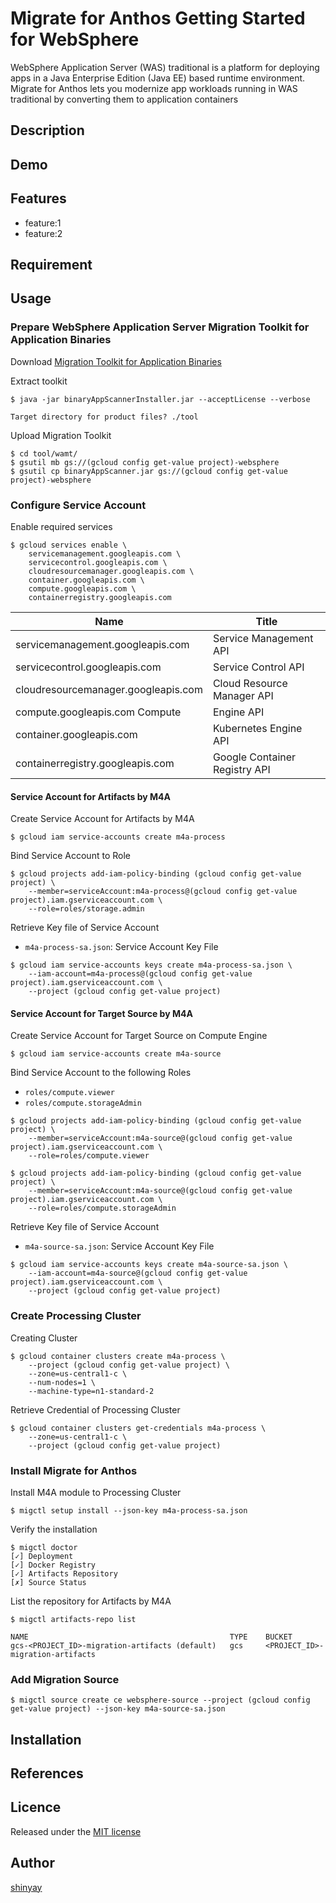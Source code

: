 # Migrate for Anthos Getting Started for WebSphere

WebSphere Application Server (WAS) traditional is a platform for deploying apps in a Java Enterprise Edition (Java EE) based runtime environment. Migrate for Anthos lets you modernize app workloads running in WAS traditional by converting them to application containers

## Description

## Demo

## Features

- feature:1
- feature:2

## Requirement

## Usage
### Prepare WebSphere Application Server Migration Toolkit for Application Binaries
Download [Migration Toolkit for Application Binaries](https://www.ibm.com/support/pages/migration-toolkit-application-binaries)

Extract toolkit
```
$ java -jar binaryAppScannerInstaller.jar --acceptLicense --verbose

Target directory for product files? ./tool
```

Upload Migration Toolkit
```
$ cd tool/wamt/
$ gsutil mb gs://(gcloud config get-value project)-websphere
$ gsutil cp binaryAppScanner.jar gs://(gcloud config get-value project)-websphere
```

### Configure Service Account

Enable required services
```
$ gcloud services enable \
    servicemanagement.googleapis.com \
    servicecontrol.googleapis.com \
    cloudresourcemanager.googleapis.com \
    container.googleapis.com \
    compute.googleapis.com \
    containerregistry.googleapis.com
```

|Name|Title|
|----|-----|
|servicemanagement.googleapis.com|Service Management API|
|servicecontrol.googleapis.com|Service Control API|
|cloudresourcemanager.googleapis.com|Cloud Resource Manager API|
|compute.googleapis.com	Compute|Engine API|
|container.googleapis.com|Kubernetes Engine API|
|containerregistry.googleapis.com|Google Container Registry API|

#### Service Account for Artifacts by M4A

Create Service Account for Artifacts by M4A
```
$ gcloud iam service-accounts create m4a-process
```

Bind Service Account to Role
```
$ gcloud projects add-iam-policy-binding (gcloud config get-value project) \
    --member=serviceAccount:m4a-process@(gcloud config get-value project).iam.gserviceaccount.com \
    --role=roles/storage.admin
```

Retrieve Key file of Service Account
- `m4a-process-sa.json`: Service Account Key File

```
$ gcloud iam service-accounts keys create m4a-process-sa.json \
    --iam-account=m4a-process@(gcloud config get-value project).iam.gserviceaccount.com \
    --project (gcloud config get-value project)
```

#### Service Account for Target Source by M4A

Create Service Account for Target Source on Compute Engine
```
$ gcloud iam service-accounts create m4a-source
```

Bind Service Account to the following Roles
- `roles/compute.viewer`
- `roles/compute.storageAdmin`

```
$ gcloud projects add-iam-policy-binding (gcloud config get-value project) \
    --member=serviceAccount:m4a-source@(gcloud config get-value project).iam.gserviceaccount.com \
    --role=roles/compute.viewer
```
```
$ gcloud projects add-iam-policy-binding (gcloud config get-value project) \
    --member=serviceAccount:m4a-source@(gcloud config get-value project).iam.gserviceaccount.com \
    --role=roles/compute.storageAdmin
```

Retrieve Key file of Service Account
- `m4a-source-sa.json`: Service Account Key File

```
$ gcloud iam service-accounts keys create m4a-source-sa.json \
    --iam-account=m4a-source@(gcloud config get-value project).iam.gserviceaccount.com \
    --project (gcloud config get-value project)
```

### Create Processing Cluster
Creating Cluster
```
$ gcloud container clusters create m4a-process \
    --project (gcloud config get-value project) \
    --zone=us-central1-c \
    --num-nodes=1 \
    --machine-type=n1-standard-2
```

Retrieve Credential of Processing Cluster
```
$ gcloud container clusters get-credentials m4a-process \
    --zone=us-central1-c \
    --project (gcloud config get-value project)
```

### Install Migrate for Anthos
Install M4A module to Processing Cluster
```
$ migctl setup install --json-key m4a-process-sa.json
```

Verify the installation
```
$ migctl doctor
[✓] Deployment
[✓] Docker Registry
[✓] Artifacts Repository
[✗] Source Status
```

List the repository for Artifacts by M4A
```
$ migctl artifacts-repo list

NAME                                             TYPE    BUCKET
gcs-<PROJECT_ID>-migration-artifacts (default)   gcs     <PROJECT_ID>-migration-artifacts
```

### Add Migration Source

```
$ migctl source create ce websphere-source --project (gcloud config get-value project) --json-key m4a-source-sa.json
```

## Installation

## References

## Licence

Released under the [MIT license](https://gist.githubusercontent.com/shinyay/56e54ee4c0e22db8211e05e70a63247e/raw/34c6fdd50d54aa8e23560c296424aeb61599aa71/LICENSE)

## Author

[shinyay](https://github.com/shinyay)
